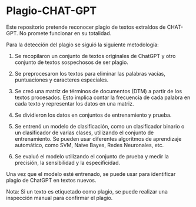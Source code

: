 # Plagio-CHAT-GPT
Este repositorio pretende reconocer plagio de textos extraídos de CHAT-GPT. No promete funcionar en su totalidad.

Para la detección del plagio se siguió la siguiente metodología:

1. Se recopilaron un conjunto de textos originales de ChatGPT y otro conjunto de textos sospechosos de ser plagio.

2. Se preprocesaron los textos para eliminar las palabras vacías, puntuaciones y caracteres especiales.

3. Se creó una matriz de términos de documentos (DTM) a partir de los textos procesados. Esto implica contar la frecuencia de cada palabra en cada texto y representar los datos en una matriz.

4. Se dividieron los datos en conjuntos de entrenamiento y prueba.

5. Se entrenó un modelo de clasificación, como un clasificador binario o un clasificador de varias clases, utilizando el conjunto de entrenamiento. Se pueden usar diferentes algoritmos de aprendizaje automático, como SVM, Naive Bayes, Redes Neuronales, etc.

6. Se evaluó el modelo utilizando el conjunto de prueba y medir la precisión, la sensibilidad y la especificidad.

Una vez que el modelo esté entrenado, se puede usar para identificar plagio de ChatGPT en textos nuevos.

Nota: Si un texto es etiquetado como plagio, se puede realizar una inspección manual para confirmar el plagio.
